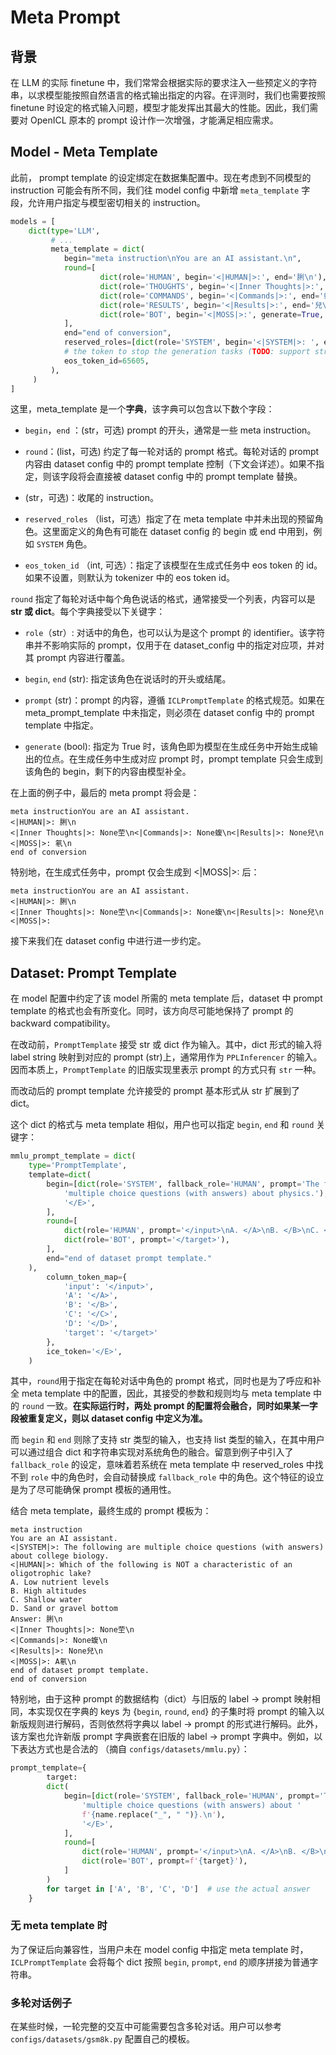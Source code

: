 # Meta Prompt

## 背景

在 LLM 的实际 finetune 中，我们常常会根据实际的要求注入一些预定义的字符串，以求模型能按照自然语言的格式输出指定的内容。在评测时，我们也需要按照 finetune 时设定的格式输入问题，模型才能发挥出其最大的性能。因此，我们需要对 OpenICL 原本的 prompt 设计作一次增强，才能满足相应需求。

## Model - Meta Template

此前， prompt template 的设定绑定在数据集配置中。现在考虑到不同模型的 instruction 可能会有所不同，我们往 model config 中新增 `meta_template` 字段，允许用户指定与模型密切相关的 instruction。

```Python
models = [
    dict(type='LLM',
         # ...
         meta_template = dict(
            begin="meta instruction\nYou are an AI assistant.\n",
            round=[
                    dict(role='HUMAN', begin='<|HUMAN|>:', end='脷\n'),  # begin and end can be a list of strings or integers.
                    dict(role='THOUGHTS', begin='<|Inner Thoughts|>:', end='茔\n', prompt='None'),
                    dict(role='COMMANDS', begin='<|Commands|>:', end='蝮\n', prompt='None'),
                    dict(role='RESULTS', begin='<|Results|>:', end='兒\n', prompt='None'),  # Here we can set the default prompt, which may be overridden by the speicfic dataset
                    dict(role='BOT', begin='<|MOSS|>:', generate=True, end='氡\n'),
            ],
            end="end of conversion",
            reserved_roles=[dict(role='SYSTEM', begin='<|SYSTEM|>: ', end='\n'),],
            # the token to stop the generation tasks (TODO: support string)
            eos_token_id=65605,
         ),
     )
]
```

这里，meta_template 是一个**字典**，该字典可以包含以下数个字段：

- `begin`，`end` ：(str，可选) prompt 的开头，通常是一些 meta instruction。

- `round`：(list，可选) 约定了每一轮对话的 prompt 格式。每轮对话的 prompt 内容由 dataset config 中的 prompt template 控制（下文会详述）。如果不指定，则该字段将会直接被 dataset config 中的 prompt template 替换。

- (str，可选)：收尾的 instruction。

- `reserved_roles` （list，可选）指定了在 meta template 中并未出现的预留角色。这里面定义的角色有可能在 dataset config 的 begin 或 end 中用到，例如 `SYSTEM` 角色。

- `eos_token_id` （int, 可选）：指定了该模型在生成式任务中 eos token 的 id。如果不设置，则默认为 tokenizer 中的 eos token id。

`round` 指定了每轮对话中每个角色说话的格式，通常接受一个列表，内容可以是 **str 或 dict**。每个字典接受以下关键字：

- `role`（str）: 对话中的角色，也可以认为是这个 prompt 的 identifier。该字符串并不影响实际的 prompt，仅用于在 dataset_config 中的指定对应项，并对其 prompt 内容进行覆盖。

- `begin`, `end` (str): 指定该角色在说话时的开头或结尾。

- `prompt` (str)：prompt 的内容，遵循 `ICLPromptTemplate` 的格式规范。如果在 meta_prompt_template 中未指定，则必须在 dataset config 中的 prompt template 中指定。

- `generate` (bool): 指定为 True 时，该角色即为模型在生成任务中开始生成输出的位点。在生成任务中生成对应 prompt 时，prompt template 只会生成到该角色的 begin，剩下的内容由模型补全。

在上面的例子中，最后的 meta prompt 将会是：

```
meta instructionYou are an AI assistant.
<|HUMAN|>: 脷\n
<|Inner Thoughts|>: None茔\n<|Commands|>: None蝮\n<|Results|>: None兒\n
<|MOSS|>: 氡\n
end of conversion
```

特别地，在生成式任务中，prompt 仅会生成到 \<|MOSS|>: 后：

```
meta instructionYou are an AI assistant.
<|HUMAN|>: 脷\n
<|Inner Thoughts|>: None茔\n<|Commands|>: None蝮\n<|Results|>: None兒\n
<|MOSS|>:
```

接下来我们在 dataset config 中进行进一步约定。

## Dataset: Prompt Template

在 model 配置中约定了该 model 所需的 meta template 后，dataset 中 prompt template 的格式也会有所变化。同时，该方向尽可能地保持了 prompt 的 backward compatibility。

在改动前，`PromptTemplate` 接受 str 或 dict 作为输入。其中，dict 形式的输入将 label string 映射到对应的 prompt (str)上，通常用作为 `PPLInferencer` 的输入。因而本质上，`PromptTemplate` 的旧版实现里表示 prompt 的方式只有 `str` 一种。

而改动后的 prompt template 允许接受的 prompt 基本形式从 str 扩展到了 dict。

这个 dict 的格式与 meta template 相似，用户也可以指定 `begin`, `end` 和 `round` 关键字：

```Python
mmlu_prompt_template = dict(
    type='PromptTemplate',
    template=dict(
        begin=[dict(role='SYSTEM', fallback_role='HUMAN', prompt='The following are '
            'multiple choice questions (with answers) about physics.'),
            '</E>',
        ],
        round=[
            dict(role='HUMAN', prompt='</input>\nA. </A>\nB. </B>\nC. </C>\nD. </D>\nAnswer: '),
            dict(role='BOT', prompt='</target>'),
        ],
        end="end of dataset prompt template."
    ),
        column_token_map={
            'input': '</input>',
            'A': '</A>',
            'B': '</B>',
            'C': '</C>',
            'D': '</D>',
            'target': '</target>'
        },
        ice_token='</E>',
    )

```

其中，`round`用于指定在每轮对话中角色的 prompt 格式，同时也是为了呼应和补全 meta template 中的配置，因此，其接受的参数和规则均与 meta template 中的 `round` 一致。**在实际运行时，两处 prompt 的配置将会融合，同时如果某一字段被重复定义，则以 dataset config 中定义为准。**

而 `begin` 和 `end` 则除了支持 str 类型的输入，也支持 list 类型的输入，在其中用户可以通过组合 dict 和字符串实现对系统角色的融合。留意到例子中引入了 `fallback_role` 的设定，意味着若系统在 meta template 中 reserved_roles 中找不到 `role` 中的角色时，会自动替换成 `fallback_role` 中的角色。这个特征的设立是为了尽可能确保 prompt 模板的通用性。

结合 meta template，最终生成的 prompt 模板为：

```Plain
meta instruction
You are an AI assistant.
<|SYSTEM|>: The following are multiple choice questions (with answers) about college biology.
<|HUMAN|>: Which of the following is NOT a characteristic of an oligotrophic lake?
A. Low nutrient levels
B. High altitudes
C. Shallow water
D. Sand or gravel bottom
Answer: 脷\n
<|Inner Thoughts|>: None茔\n
<|Commands|>: None蝮\n
<|Results|>: None兒\n
<|MOSS|>: A氡\n
end of dataset prompt template.
end of conversion
```

特别地，由于这种 prompt 的数据结构（dict）与旧版的 label -> prompt 映射相同，本实现仅在字典的 keys 为 {`begin`, `round`, `end`} 的子集时将 prompt 的输入以新版规则进行解码，否则依然将字典以 label -> prompt 的形式进行解码。此外，该方案也允许新版 prompt 字典嵌套在旧版的 label -> prompt 字典中。例如，以下表达方式也是合法的 （摘自 `configs/datasets/mmlu.py`）：

```Python
prompt_template={
        target:
        dict(
            begin=[dict(role='SYSTEM', fallback_role='HUMAN', prompt='The following are '
                'multiple choice questions (with answers) about '
                f'{name.replace("_", " ")}.\n'),
                '</E>',
            ],
            round=[
                dict(role='HUMAN', prompt='</input>\nA. </A>\nB. </B>\nC. </C>\nD. </D>\nAnswer: '),
                dict(role='BOT', prompt=f'{target}'),
            ]
        )
        for target in ['A', 'B', 'C', 'D']  # use the actual answer
    }
```

### 无 meta template 时

为了保证后向兼容性，当用户未在 model config 中指定 meta template 时，`ICLPromptTemplate` 会将每个 dict 按照 `begin`, `prompt`, `end` 的顺序拼接为普通字符串。

### 多轮对话例子

在某些时候，一轮完整的交互中可能需要包含多轮对话。用户可以参考 `configs/datasets/gsm8k.py` 配置自己的模板。
